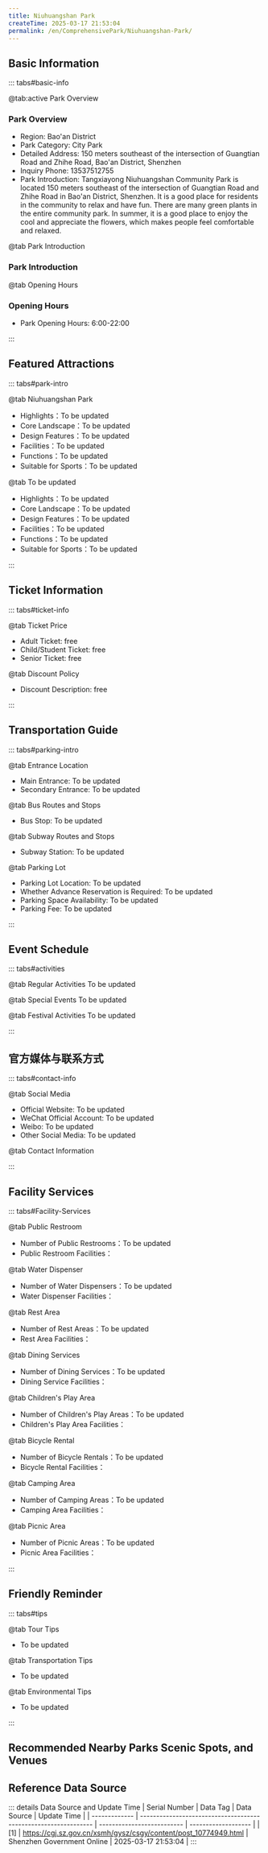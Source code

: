 ```yaml
---
title: Niuhuangshan Park
createTime: 2025-03-17 21:53:04
permalink: /en/ComprehensivePark/Niuhuangshan-Park/
---
```



<script setup>
import ImageSwiper from '/.vuepress/theme/components/ImageSwiper.vue'
// 轮播图数据
const swiperItems = [
    {
                link: 'https://cgj.sz.gov.cn/img/4/4005/4005840/10774949.png',
                title: 'Niuhuangshan Park',
                description: '',
                author: 'Shenzhen Government Online',
                date: '2025/03/17'
                },
  {
                link: 'https://cgj.sz.gov.cn/img/4/4005/4005840/10774949.png',
                title: 'Niuhuangshan Park',
                description: '',
                author: 'Shenzhen Government Online',
                date: '2025/03/17'
                }
]
// 配置项
const swiperConfig = {
  height: 500,
  showInfo: true
}
</script>
<!-- 轮播图组件 -->
<ImageSwiper :items="swiperItems" :config="swiperConfig" />



## Basic Information

::: tabs#basic-info

@tab:active Park Overview
### Park Overview
- Region: Bao'an District
- Park Category: City Park
- Detailed Address: 150 meters southeast of the intersection of Guangtian Road and Zhihe Road, Bao'an District, Shenzhen
- Inquiry Phone: 13537512755
- Park Introduction: Tangxiayong Niuhuangshan Community Park is located 150 meters southeast of the intersection of Guangtian Road and Zhihe Road in Bao'an District, Shenzhen. It is a good place for residents in the community to relax and have fun. There are many green plants in the entire community park. In summer, it is a good place to enjoy the cool and appreciate the flowers, which makes people feel comfortable and relaxed.

@tab Park Introduction
### Park Introduction
@tab Opening Hours
### Opening Hours
- Park Opening Hours: 6:00-22:00

:::

## Featured Attractions

::: tabs#park-intro

@tab Niuhuangshan Park
<ImageCard
image="https://cgj.sz.gov.cn/images/index20230710_1.png"
    title="Niuhuangshan Park"
    description=""
    date=""
    author="Shenzhen Government Online"
/>


- Highlights：To be updated
- Core Landscape：To be updated
- Design Features：To be updated
- Facilities：To be updated
- Functions：To be updated
- Suitable for Sports：To be updated

@tab To be updated
<ImageCard
image="https://cgj.sz.gov.cn/images/index20230710_1.png"
    title="Niuhuangshan Park"
    description=""
    date=""
    author="Shenzhen Government Online"
/>


- Highlights：To be updated
- Core Landscape：To be updated
- Design Features：To be updated
- Facilities：To be updated
- Functions：To be updated
- Suitable for Sports：To be updated

:::

## Ticket Information

::: tabs#ticket-info

@tab Ticket Price
- Adult Ticket: free
- Child/Student Ticket: free
- Senior Ticket: free

@tab Discount Policy
- Discount Description: free

:::

## Transportation Guide

::: tabs#parking-intro

@tab Entrance Location
- Main Entrance: To be updated
- Secondary Entrance: To be updated

@tab Bus Routes and Stops
- Bus Stop: To be updated

@tab Subway Routes and Stops
- Subway Station: To be updated

@tab Parking Lot
- Parking Lot Location: To be updated
- Whether Advance Reservation is Required: To be updated
- Parking Space Availability: To be updated
- Parking Fee: To be updated

:::

## Event Schedule

::: tabs#activities

@tab Regular Activities
To be updated

@tab Special Events
To be updated

@tab Festival Activities
To be updated

:::

## 官方媒体与联系方式

::: tabs#contact-info

@tab Social Media
- Official Website: To be updated
- WeChat Official Account: To be updated
- Weibo: To be updated
- Other Social Media: To be updated

@tab Contact Information

:::

## Facility Services

::: tabs#Facility-Services

@tab Public Restroom
- Number of Public Restrooms：To be updated
- Public Restroom Facilities：

@tab Water Dispenser
- Number of Water Dispensers：To be updated
- Water Dispenser Facilities：

@tab Rest Area
- Number of Rest Areas：To be updated
- Rest Area Facilities：

@tab Dining Services
- Number of Dining Services：To be updated
- Dining Service Facilities：

@tab Children's Play Area
- Number of Children's Play Areas：To be updated
- Children's Play Area Facilities：

@tab Bicycle Rental
- Number of Bicycle Rentals：To be updated
- Bicycle Rental Facilities：

@tab Camping Area
- Number of Camping Areas：To be updated
- Camping Area Facilities：

@tab Picnic Area
- Number of Picnic Areas：To be updated
- Picnic Area Facilities：

:::

## Friendly Reminder

::: tabs#tips

@tab Tour Tips
- To be updated

@tab Transportation Tips
- To be updated

@tab Environmental Tips
- To be updated

:::

## Recommended Nearby Parks Scenic Spots, and Venues

<CardGrid>
  <ImageCard
        image="https://cgj.sz.gov.cn/img/4/4005/4005841/10774960.jpg"
        title="Hetang Wetland Park"
        description="Hetang Wetland Park is located in the middle and lower reaches of Xinda River in Xinda Community, Nan'ao Office, Dapeng Peninsula. It is built on the basis of X"
        href="/en/LandscapeLeisureGreenSpace/WetlandPark/Hetang-Wetland-Park/"
        author="Shenzhen Government Online"
        date="2025/01/02"
      />
      <ImageCard
        image="https://cgj.sz.gov.cn/img/4/4005/4005841/10774960.jpg"
        title="Hetang Wetland Park"
        description="Hetang Wetland Park is located in the middle and lower reaches of Xinda River in Xinda Community, Nan'ao Office, Dapeng Peninsula. It is built on the basis of X"
        href="/en/LandscapeLeisureGreenSpace/WetlandPark/Hetang-Wetland-Park/"
        author="Shenzhen Government Online"
        date="2025/01/02"
      />
    </CardGrid>


## Reference Data Source

::: details Data Source and Update Time
| Serial Number | Data Tag                                                        | Data Source                | Update Time         |
| ------------- | --------------------------------------------------------------- | -------------------------- | ------------------- |
| [1]           | https://cgj.sz.gov.cn/xsmh/gysz/csgy/content/post_10774949.html | Shenzhen Government Online | 2025-03-17 21:53:04 |
:::

